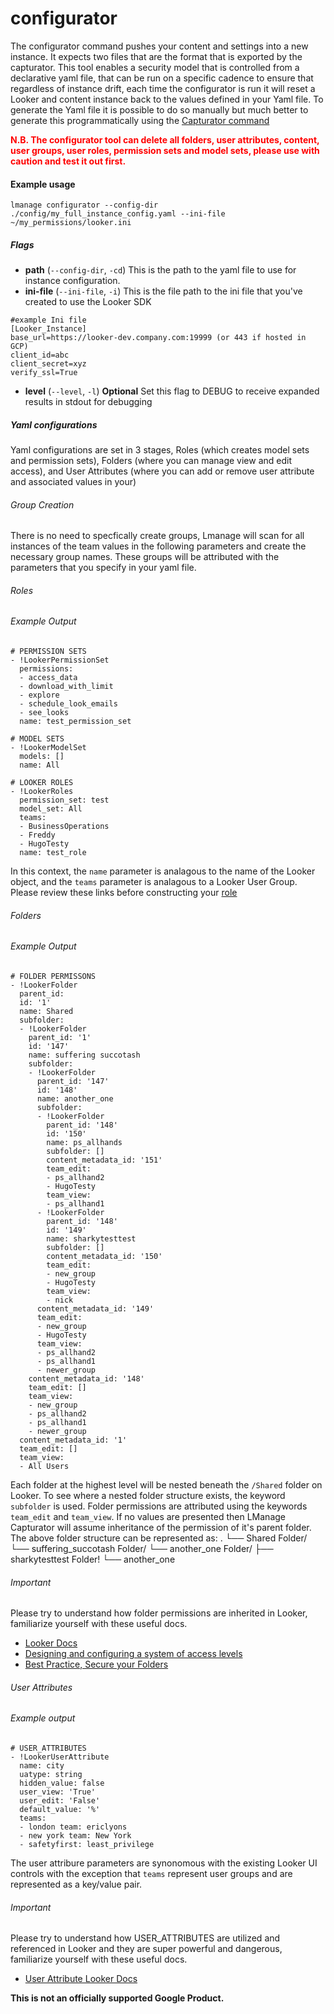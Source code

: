 # configurator

The configurator command pushes your content and settings into a new instance. It expects two files that are the format that is exported by the capturator. This tool enables a security model that is controlled from a declarative yaml file, that can be run on a specific cadence to ensure that regardless of instance drift, each time the configurator is run it will reset a Looker and content instance back to the values defined in your Yaml file. To generate the Yaml file it is possible to do so manually but much better to generate this programmatically using the [Capturator command](https://github.com/looker-open-source/lmanage/tree/main/instructions/capturator_README.md)

<span style="color:red">
<strong>N.B. The configurator tool can delete all folders, user attributes, content, user groups, user roles, permission sets and model sets, please use with caution and test it out first.</strong></span>

#### Example usage

`lmanage configurator --config-dir ./config/my_full_instance_config.yaml --ini-file ~/my_permissions/looker.ini`

##### Flags

- **path** (`--config-dir`, `-cd`) This is the path to the yaml file to use for instance configuration.
- **ini-file** (`--ini-file`, `-i`) This is the file path to the ini file that you've created to use the Looker SDK

```
#example Ini file
[Looker_Instance]
base_url=https://looker-dev.company.com:19999 (or 443 if hosted in GCP)
client_id=abc
client_secret=xyz
verify_ssl=True
```

- **level** (`--level`, `-l`) **Optional** Set this flag to DEBUG to receive expanded results in stdout for debugging

##### Yaml configurations

Yaml configurations are set in 3 stages, Roles (which creates model sets and permission sets), Folders (where you can manage view and edit access), and User Attributes (where you can add or remove user attribute and associated values in your)

###### Group Creation

There is no need to specfically create groups, Lmanage will scan for all instances of the team values in the following parameters and create the necessary group names. These groups will be attributed with the parameters that you specify in your yaml file.

###### Roles

###### Example Output

```
# PERMISSION SETS
- !LookerPermissionSet
  permissions:
  - access_data
  - download_with_limit
  - explore
  - schedule_look_emails
  - see_looks
  name: test_permission_set

# MODEL SETS
- !LookerModelSet
  models: []
  name: All

# LOOKER ROLES
- !LookerRoles
  permission_set: test
  model_set: All
  teams:
  - BusinessOperations
  - Freddy
  - HugoTesty
  name: test_role
```

In this context, the `name` parameter is analagous to the name of the Looker object, and the `teams` parameter is analagous to a Looker User Group. Please review these links before constructing your [role](https://docs.looker.com/admin-options/settings/roles)

###### Folders

###### Example Output

```
# FOLDER PERMISSONS
- !LookerFolder
  parent_id:
  id: '1'
  name: Shared
  subfolder:
  - !LookerFolder
    parent_id: '1'
    id: '147'
    name: suffering succotash
    subfolder:
    - !LookerFolder
      parent_id: '147'
      id: '148'
      name: another_one
      subfolder:
      - !LookerFolder
        parent_id: '148'
        id: '150'
        name: ps_allhands
        subfolder: []
        content_metadata_id: '151'
        team_edit:
        - ps_allhand2
        - HugoTesty
        team_view:
        - ps_allhand1
      - !LookerFolder
        parent_id: '148'
        id: '149'
        name: sharkytesttest
        subfolder: []
        content_metadata_id: '150'
        team_edit:
        - new_group
        - HugoTesty
        team_view:
        - nick
      content_metadata_id: '149'
      team_edit:
      - new_group
      - HugoTesty
      team_view:
      - ps_allhand2
      - ps_allhand1
      - newer_group
    content_metadata_id: '148'
    team_edit: []
    team_view:
    - new_group
    - ps_allhand2
    - ps_allhand1
    - newer_group
  content_metadata_id: '1'
  team_edit: []
  team_view:
  - All Users
```

Each folder at the highest level will be nested beneath the `/Shared` folder on Looker. To see where a nested folder structure exists, the keyword `subfolder` is used. Folder permissions are attributed using the keywords `team_edit` and `team_view`. If no values are presented then LManage Capturator will assume inheritance of the permission of it's parent folder. The above folder structure can be represented as:
.
└── Shared Folder/
└── suffering_succotash Folder/
└── another_one Folder/
├── sharkytesttest Folder!
└── another_one

###### Important

Please try to understand how folder permissions are inherited in Looker, familiarize yourself with these useful docs.

- [Looker Docs](https://cloud.google.com/looker/docs/organizing-spaces)
- [Designing and configuring a system of access levels](https://docs.looker.com/admin-options/tutorials/access-controls)
- [Best Practice, Secure your Folders](https://help.looker.com/hc/en-us/articles/360001897687-Best-Practice-Secure-Your-Spaces-A-Content-Access-Walk-through)

###### User Attributes

###### Example output

```
# USER_ATTRIBUTES
- !LookerUserAttribute
  name: city
  uatype: string
  hidden_value: false
  user_view: 'True'
  user_edit: 'False'
  default_value: '%'
  teams:
  - london team: ericlyons
  - new york team: New York
  - safetyfirst: least_privilege
```

The user attribure parameters are synonomous with the existing Looker UI controls with the exception that `teams` represent user groups and are represented as a key/value pair.

###### Important

Please try to understand how USER_ATTRIBUTES are utilized and referenced in Looker and they are super powerful and dangerous, familiarize yourself with these useful docs.

- [User Attribute Looker Docs](https://cloud.google.com/looker/docs/admin-panel-users-user-attributes#:~:text=Looker%20automatically%20includes%20some%20user,but%20should%20not%20be%20deleted.)

**This is not an officially supported Google Product.**
